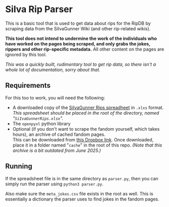 # SiIva Rip Parser

This is a basic tool that is used to get data about rips for the RipDB by scraping data from the SiIvaGunner Wiki (and other rip-related wikis).

**This tool does not intend to undermine the work of the individuals who have worked on the pages being scraped, and only grabs the jokes, rippers and other rip-specific metadata.** All other content on the pages are ignored by this tool.

*This was a quickly built, rudimentary tool to get rip data, so there isn't a whole lot of documentation, sorry about that.*

## Requirements

For this too to work, you will need the following:

- A downloaded copy of the [SiIvaGunner Rips spreadheet](https://docs.google.com/spreadsheets/d/1B7b9jEaWiqZI8Z8CzvFN1cBvLVYwjb5xzhWtrgs4anI) in `.xlxs` format.  
  *This spreadsheet should be placed in the root of the directory, named "`SiIvaGunnerRips.xlsx`".*
- The `openpyxl` python library
- Optional (if you don't want to scrape the fandom yourself, which takes hours), an archive of cached fandom pages.  
  This can be downloaded from [this  Dropbox link](https://www.dropbox.com/scl/fi/b32qf1vjg7yxpiuy2pucl/siiva_parser_fandom_cache.zip?rlkey=0hgup979d0ziwu3n8yi15q7mh&st=4h4o481p&dl=1). Once downloaded, place it in a folder named "`cache`" in the root of this repo.
  *(Note that this archive is a bit outdated from June 2025.)*

## Running

If the spreadsheet file is in the same directory as `parser.py`, then you can simply run the parser using `python3 parser.py`.

Also make sure the `meta_jokes.csv` file exists in the root as well. This is essentially a dictionary the parser uses to find jokes in the fandom pages.
